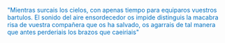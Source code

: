 <font color="#0070c0">"Mientras surcais los cielos, con apenas tiempo para equiparos vuestros bartulos. El sonido del aire ensordecedor os impide distinguis la macabra risa de vuestra compañera que os ha salvado, os agarrais de tal manera que antes perderiais los brazos que caeiriais"</font>

